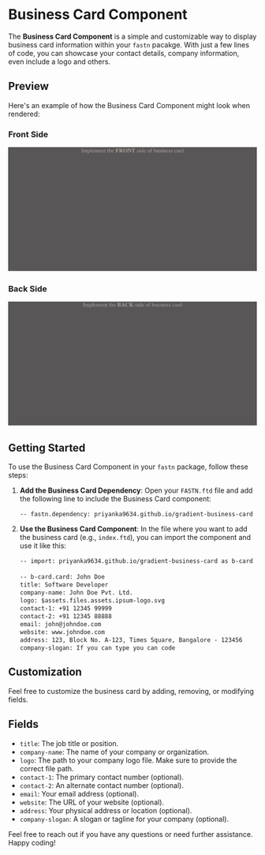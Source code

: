 # Business Card Component

The **Business Card Component** is a simple and customizable way to display 
business card information within your `fastn` pacakge. With just a few lines of 
code, you can showcase your contact details, company information, even 
include a logo and others.

## Preview

Here's an example of how the Business Card Component might look when rendered:

### Front Side

![front.png](.github/assets/front.png)

### Back Side

![back.png](.github/assets/back.png)


## Getting Started

To use the Business Card Component in your `fastn` package, follow these steps:

1. **Add the Business Card Dependency**: Open your `FASTN.ftd` file and add 
   the following line to include the Business Card component:
   ```ftd
   -- fastn.dependency: priyanka9634.github.io/gradient-business-card
   ```
2. **Use the Business Card Component**: In the file where you want to add 
   the business card (e.g., `index.ftd`), you can import the component and 
   use it like this:
    ```ftd
    -- import: priyanka9634.github.io/gradient-business-card as b-card
    
    -- b-card.card: John Doe
    title: Software Developer
    company-name: John Doe Pvt. Ltd.
    logo: $assets.files.assets.ipsum-logo.svg
    contact-1: +91 12345 99999
    contact-2: +91 12345 88888
    email: john@johndoe.com
    website: www.johndoe.com
    address: 123, Block No. A-123, Times Square, Bangalore - 123456
    company-slogan: If you can type you can code
    ```
   
## Customization

Feel free to customize the business card by adding, removing, or modifying 
fields.

## Fields

- `title`: The job title or position.
- `company-name`: The name of your company or organization.
- `logo`: The path to your company logo file. Make sure to provide the correct 
  file path.
- `contact-1`: The primary contact number (optional).
- `contact-2`: An alternate contact number (optional).
- `email`: Your email address (optional).
- `website`: The URL of your website (optional).
- `address`: Your physical address or location (optional).
- `company-slogan`: A slogan or tagline for your company (optional).

Feel free to reach out if you have any questions or need further assistance. Happy coding!
